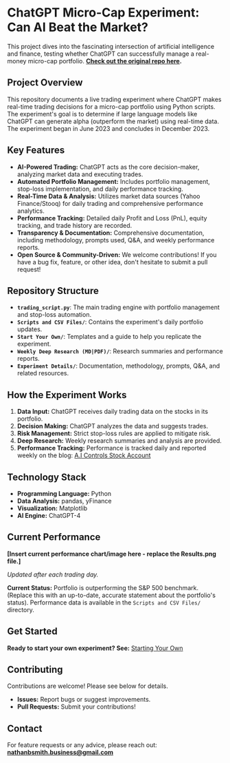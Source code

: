 # ChatGPT Micro-Cap Experiment: Can AI Beat the Market?

This project dives into the fascinating intersection of artificial intelligence and finance, testing whether ChatGPT can successfully manage a real-money micro-cap portfolio. **[Check out the original repo here](https://github.com/LuckyOne7777/ChatGPT-Micro-Cap-Experiment).**

## Project Overview

This repository documents a live trading experiment where ChatGPT makes real-time trading decisions for a micro-cap portfolio using Python scripts.  The experiment's goal is to determine if large language models like ChatGPT can generate alpha (outperform the market) using real-time data.  The experiment began in June 2023 and concludes in December 2023.

## Key Features

*   **AI-Powered Trading:**  ChatGPT acts as the core decision-maker, analyzing market data and executing trades.
*   **Automated Portfolio Management:** Includes portfolio management, stop-loss implementation, and daily performance tracking.
*   **Real-Time Data & Analysis:** Utilizes market data sources (Yahoo Finance/Stooq) for daily trading and comprehensive performance analytics.
*   **Performance Tracking:** Detailed daily Profit and Loss (PnL), equity tracking, and trade history are recorded.
*   **Transparency & Documentation:** Comprehensive documentation, including methodology, prompts used, Q&A, and weekly performance reports.
*   **Open Source & Community-Driven:**  We welcome contributions!  If you have a bug fix, feature, or other idea, don't hesitate to submit a pull request!

## Repository Structure

*   **`trading_script.py`**: The main trading engine with portfolio management and stop-loss automation.
*   **`Scripts and CSV Files/`**: Contains the experiment's daily portfolio updates.
*   **`Start Your Own/`**:  Templates and a guide to help you replicate the experiment.
*   **`Weekly Deep Research (MD|PDF)/`**: Research summaries and performance reports.
*   **`Experiment Details/`**: Documentation, methodology, prompts, Q&A, and related resources.

## How the Experiment Works

1.  **Data Input:** ChatGPT receives daily trading data on the stocks in its portfolio.
2.  **Decision Making:**  ChatGPT analyzes the data and suggests trades.
3.  **Risk Management:** Strict stop-loss rules are applied to mitigate risk.
4.  **Deep Research:**  Weekly research summaries and analysis are provided.
5.  **Performance Tracking:**  Performance is tracked daily and reported weekly on the blog: [A.I Controls Stock Account](https://nathanbsmith729.substack.com)

## Technology Stack

*   **Programming Language:** Python
*   **Data Analysis:** pandas, yFinance
*   **Visualization:** Matplotlib
*   **AI Engine:** ChatGPT-4

## Current Performance

**[Insert current performance chart/image here - replace the Results.png file.]**

*Updated after each trading day.*

**Current Status:**  Portfolio is outperforming the S&P 500 benchmark. (Replace this with an up-to-date, accurate statement about the portfolio's status).  Performance data is available in the `Scripts and CSV Files/` directory.

## Get Started

**Ready to start your own experiment?  See:** [Starting Your Own](https://github.com/LuckyOne7777/ChatGPT-Micro-Cap-Experiment/blob/main/Start%20Your%20Own/README.md)

## Contributing

Contributions are welcome! Please see below for details.

*   **Issues:** Report bugs or suggest improvements.
*   **Pull Requests:** Submit your contributions!

## Contact

For feature requests or any advice, please reach out:  **nathanbsmith.business@gmail.com**